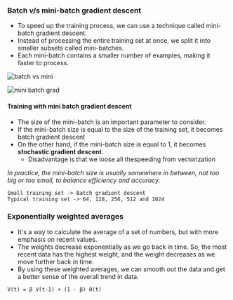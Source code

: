 ### Batch v/s mini-batch gradient descent

- To speed up the training process, we can use a technique called mini-batch gradient descent.
- Instead of processing the entire training set at once, we split it into smaller subsets called mini-batches.
- Each mini-batch contains a smaller number of examples, making it faster to process.

![batch vs mini](https://github.com/user-attachments/assets/7b09850e-c231-440b-9642-231ef6815269)

![mini batch grad](https://github.com/user-attachments/assets/102dea14-958d-4091-985e-7e0967814fac)

#### Training with mini batch gradient descent

- The size of the mini-batch is an important parameter to consider.
- If the mini-batch size is equal to the size of the training set, it becomes batch gradient descent
- On the other hand, if the mini-batch size is equal to 1, it becomes **stochastic gradient descent**.
  - Disadvantage is that we loose all thespeeding from vectorization

_In practice, the mini-batch size is usually somewhere in between, not too big or too small, to balance efficiency and accuracy._


```
Small training set -> Batch gradient descent
Typical training set -> 64, 128, 256, 512 and 1024
```

### Exponentially weighted averages

- It's a way to calculate the average of a set of numbers, but with more emphasis on recent values.
- The weights decrease exponentially as we go back in time. So, the most recent data has the highest weight, and the weight decreases as we move further back in time.
- By using these weighted averages, we can smooth out the data and get a better sense of the overall trend in data.

`V(t) = β V(t-1) + (1 - β) θ(t)`